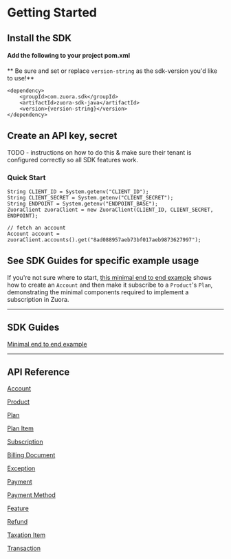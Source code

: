 
# Getting Started

## Install the SDK
#### Add the following to your project pom.xml
** Be sure and set or replace `version-string` as the sdk-version you'd like to use!**  
```
<dependency>
    <groupId>com.zuora.sdk</groupId>
    <artifactId>zuora-sdk-java</artifactId>
    <version>{version-string}</version>
</dependency>
```



## Create an API key, secret
TODO - instructions on how to do this & make sure their tenant is configured correctly so all SDK features work. 


### Quick Start
```
String CLIENT_ID = System.getenv("CLIENT_ID");
String CLIENT_SECRET = System.getenv("CLIENT_SECRET");
String ENDPOINT = System.getenv("ENDPOINT_BASE");
ZuoraClient zuoraClient = new ZuoraClient(CLIENT_ID, CLIENT_SECRET, ENDPOINT);

// fetch an account
Account account = zuoraClient.accounts().get("8ad088957aeb73bf017aeb9873627997");
```

## See SDK Guides for specific example usage

If you're not sure where to start, [this minimal end to end example](src/main/java/com/zuora/sdk/core/example/CreateAccountWithSubscription.java)  shows how to create an `Account` and then make it subscribe to a `Product`'s `Plan`, demonstrating the minimal components required to implement a subscription in Zuora. 
<hr />

## SDK Guides
[Minimal end to end example](src/main/java/com/zuora/sdk/core/example/CreateAccountWithSubscription.java)

<!-- [Link to SDK Guides](https://www.zuora.com/sdk-guides) -->

<hr />

## API Reference
[Account](doc/account.md)

[Product](doc/product.md)

[Plan](doc/plan.md)

[Plan Item](doc/plan-item.md)

[Subscription](doc/subscription.md)

[Billing Document](doc/billing-document.md)

[Exception](doc/exception.md)

[Payment](doc/payment.md)

[Payment Method](doc/payment-method.md)

[Feature](doc/feature.md)

[Refund](doc/refund.md)

[Taxation Item](doc/taxation-item.md)

[Transaction](doc/transaction.md)


